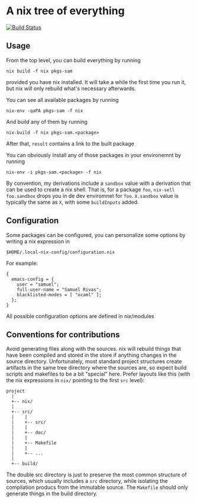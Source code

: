 # A nix tree of everything

[![Build Status](https://travis-ci.org/samuelrivas/monorepo.svg?branch=main)](https://travis-ci.org/samuelrivas/monorepo)

## Usage

From the top level, you can build everything by running

    nix build -f nix pkgs-sam

provided you have nix installed. It will take a while the first time you run it,
but nix will only rebuild what's necessary afterwards.

You can see all available packages by running

    nix-env -qaPA pkgs-sam -f nix

And build any of them by running

    nix-build -f nix pkgs-sam.<package>

After that, `result` contains a link to the built package

You can obviously install any of those packages in your environemnt by running

    nix-env -i pkgs-sam.<package> -f nix

By convention, my derivations include a `sandbox` value with a derivation that
can be used to create a nix shell. That is, for a package `foo`, `nix-sell
foo.sandbox` drops you in de dev enviromnet for `foo`. `X.sandbox` value is
typically the same as `X`, with some `buildInputs` added.

## Configuration

Some packages can be configured, you can personalize some options by writing a
nix expression in

    $HOME/.local-nix-config/configuration.nix

For example:

    {
      emacs-config = {
        user = "samuel";
        full-user-name = "Samuel Rivas";
        blacklisted-modes = [ "ocaml" ];
      };
    }

All possible configuration options are defined in nix/modules

## Conventions for contributions

Avoid generating files along with the sources. nix will rebuild things that have
been compiled and stored in the store if anything changes in the source
directory. Unfortunately, most standard project structures create artifacts in
the same tree directory where the sources are, so expect build scripts and
makefiles to be a bit "special" here. Prefer layouts like this (with the nix
expressions in `nix/` pointing to the first `src` level):

    project
      |
      +-- nix/
      |
      +-- src/
      |    |
      |    +-- src/
      |    |
      |    +-- doc/
      |    |
      |    +-- Makefile
      |    |
      |    +-- ...
      |
      +-- build/

The double src directory is just to preserve the most common structure of
sources, which usually includes a `src` directory, while isolating the
compilation producs from the immutable source. The
`Makefile` should only generate things in the build directory.
